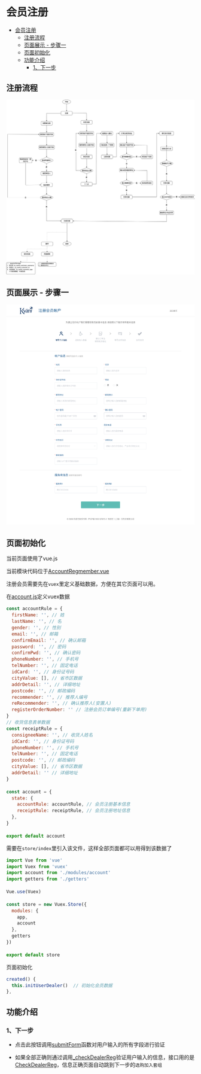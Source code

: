 # 会员注册

<!-- TOC -->

- [会员注册](#会员注册)
  - [注册流程](#注册流程)
  - [页面展示 - 步骤一](#页面展示---步骤一)
  - [页面初始化](#页面初始化)
  - [功能介绍](#功能介绍)
    - [1、下一步](#1下一步)

<!-- /TOC -->

## 注册流程
![image](./images/process_reg.jpg)

## 页面展示 - 步骤一
![image](./images/regmember_step1.png)

## 页面初始化
当前页面使用了vue.js

当前模块代码位于[AccountRegmember.vue](https://gitlab.kyani.cn/kyani-inc/kyani-shop-pc/blob/master/src/views/account/AccountRegmember.vue)

注册会员需要先在`vuex`里定义基础数据，方便在其它页面可以用。

在[account.js](https://gitlab.kyani.cn/kyani-inc/kyani-shop-pc/blob/master/src/store/modules/account.js)定义vuex数据
```js
const accountRule = {
  firstName: '', // 姓
  lastName: '', // 名
  gender: '', // 性别
  email: '', // 邮箱
  confirmEmail: '', // 确认邮箱
  password: '', // 密码
  confirmPwd: '', // 确认密码
  phoneNumber: '', // 手机号
  telNumber: '', // 固定电话
  idCard: '', // 身份证号码
  cityValue: [], // 省市区数据
  addrDetail: '', // 详细地址
  postcode: '', // 邮政编码
  recommender: '', // 推荐人编号
  reRecommender: '', // 确认推荐人(安置人)
  registerOrderNumber: '' // 注册会员订单编号(重新下单用)
}
// 收货信息表单数据
const receiptRule = {
  consigneeName: '', // 收货人姓名
  idCard: '', // 身份证号码
  phoneNumber: '', // 手机号
  telNumber: '', // 固定电话
  postcode: '', // 邮政编码
  cityValue: [], // 省市区数据
  addrDetail: '' // 详细地址
}

const account = {
  state: {
    accountRule: accountRule, // 会员注册基本信息
    receiptRule: receiptRule, // 会员注册地址信息
  },
}

export default account
```

需要在`store/index`里引入该文件，这样全部页面都可以用得到该数据了
```js
import Vue from 'vue'
import Vuex from 'vuex'
import account from './modules/account'
import getters from './getters'

Vue.use(Vuex)

const store = new Vuex.Store({
  modules: {
    app,
    account
  },
  getters
})

export default store
```

页面初始化
```js 
created() {
  this.initUserDealer()  // 初始化会员数据
},
```
## 功能介绍

### 1、下一步
  - 点击此按钮调用[submitForm](https://gitlab.kyani.cn/kyani-inc/kyani-shop-pc/blob/master/src/views/account/AccountRegmember.vue#L362)函数对用户输入的所有字段进行验证

  - 如果全部正确则通过调用[_checkDealerReg](https://gitlab.kyani.cn/kyani-inc/kyani-shop-pc/blob/master/src/views/account/AccountRegmember.vue#L375)验证用户输入的信息，接口用的是[CheckDealerReg](https://gitlab.kyani.cn/kyani-inc/kyani-shop-pc/blob/master/src/api/urls.js#L18)，信息正确页面自动跳到下一步的`选购加入套组`